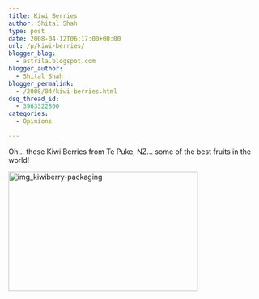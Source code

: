 ```yaml
---
title: Kiwi Berries
author: Shital Shah
type: post
date: 2008-04-12T06:17:00+00:00
url: /p/kiwi-berries/
blogger_blog:
  - astrila.blogspot.com
blogger_author:
  - Shital Shah
blogger_permalink:
  - /2008/04/kiwi-berries.html
dsq_thread_id:
  - 3963322800
categories:
  - Opinions

---
```

Oh... these Kiwi Berries from Te Puke, NZ... some of the best fruits in the world!

[<img src="/images/posts/2008/04/img_kiwiberry-packaging.jpg" alt="img_kiwiberry-packaging" width="374" height="236" class="alignnone size-full wp-image-763" srcset="http://shitalshah.com/ShitalShahWP/wp-content/uploads/2008/04/img_kiwiberry-packaging.jpg 374w, http://shitalshah.com/ShitalShahWP/wp-content/uploads/2008/04/img_kiwiberry-packaging-300x189.jpg 300w" sizes="(max-width: 374px) 100vw, 374px" />][1]

 [1]: /images/posts/2008/04/img_kiwiberry-packaging.jpg